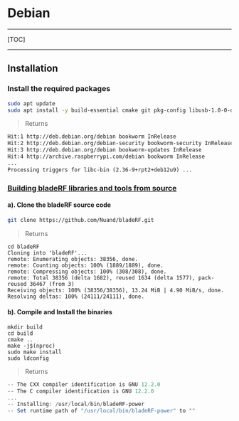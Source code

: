 # Debian

---

[TOC]

---

## Installation

### Install the required packages

```bash
sudo apt update
sudo apt install -y build-essential cmake git pkg-config libusb-1.0-0-dev libtecla-dev
```
> Returns
```html
Hit:1 http://deb.debian.org/debian bookworm InRelease
Hit:2 http://deb.debian.org/debian-security bookworm-security InRelease
Hit:3 http://deb.debian.org/debian bookworm-updates InRelease
Hit:4 http://archive.raspberrypi.com/debian bookworm InRelease
...
Processing triggers for libc-bin (2.36-9+rpt2+deb12u9) ...
```

### [Building bladeRF libraries and tools from source](https://github.com/Nuand/bladeRF/wiki/Getting-Started%3A-Linux#building-bladerf-libraries-and-tools-from-source)

#### a). Clone the **bladeRF** source code

```bash
git clone https://github.com/Nuand/bladeRF.git
```
> Returns
```terminal
cd bladeRF
Cloning into 'bladeRF'...
remote: Enumerating objects: 38356, done.
remote: Counting objects: 100% (1889/1889), done.
remote: Compressing objects: 100% (308/308), done.
remote: Total 38356 (delta 1682), reused 1634 (delta 1577), pack-reused 36467 (from 3)
Receiving objects: 100% (38356/38356), 13.24 MiB | 4.90 MiB/s, done.
Resolving deltas: 100% (24111/24111), done.
```

#### b). Compile and Install the binaries

```
mkdir build
cd build
cmake ..
make -j$(nproc)
sudo make install
sudo ldconfig
```
> Returns
```powershell
-- The CXX compiler identification is GNU 12.2.0
-- The C compiler identification is GNU 12.2.0
...
-- Installing: /usr/local/bin/bladeRF-power
-- Set runtime path of "/usr/local/bin/bladeRF-power" to ""
```


